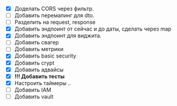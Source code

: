 - [x] Доделать CORS через фильтр.
- [ ] Добавить перемапинг для dto.
- [ ] Разделить на request, response
- [x] Добавить эндпоинт от сейчас и до даты, сделать через map
- [x] Добавить эндпоинт для виджита.
- [ ] Добавить свагер
- [ ] Добавить метрики
- [x] Добавить basic security
- [x] Добавить crypt
- [x] Добавить адвайсы
- [x] **!!! Добавить тесты**
- [x] Настроить таймеры .. 
- [ ] Добавить IAM
- [ ] Добавить vault